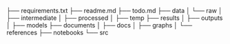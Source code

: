 ├── requirements.txt
├── readme.md
├── todo.md
├── data
│   └── raw
│   ├── intermediate
│   ├── processed
│   ├── temp
├── results
│   ├── outputs
│   ├── models
├── documents
│   ├── docs
│   ├── graphs
│   └── references
├── notebooks
└── src       
